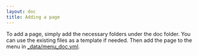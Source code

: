 ```yaml
---
layout: doc
title: Adding a page
---
```

To add a page, simply add the necessary folders under the doc folder. You can 
use the existing files as a template if needed. Then add the page to the menu
in [\_data/menu\_doc.yml](https://github.com/KWARC/MMT/edit/gh-pages/_data/menu_doc.yml). 
